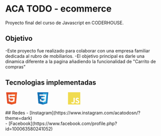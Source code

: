 # ACA TODO - ecommerce
Proyecto final del curso de Javascript en CODERHOUSE.
## Objetivo
-Este proyecto fue realizado para colaborar con una empresa familiar dedicada al rubro de mobiliarios.
-El objetivo principal es darle una dinamica diferente a la pagina añadiendo la funcionalidad de "Carrito de compras"
## Tecnologias implementadas
  <div>
    <img height="40" align="center" alt="HTML" height="30" width="40" src="https://raw.githubusercontent.com/devicons/devicon/master/icons/html5/html5-original.svg">
    &nbsp;&nbsp;&nbsp;&nbsp;&nbsp;&nbsp;&nbsp;&nbsp;&nbsp;&nbsp;&nbsp;&nbsp;&nbsp;
    <img height="40" align="center" alt="CSS" height="30" width="40" src="https://raw.githubusercontent.com/devicons/devicon/master/icons/css3/css3-original.svg">
    &nbsp;&nbsp;&nbsp;&nbsp;&nbsp;&nbsp;&nbsp;&nbsp;&nbsp;&nbsp;&nbsp;&nbsp;&nbsp;
    <img height="40" align="center" alt="Js" height="30" width="40" src="https://raw.githubusercontent.com/devicons/devicon/master/icons/javascript/javascript-plain.svg">
  </div>
  <br>
## Redes
- [Instagram](https://www.instagram.com/acatodosn/?theme=dark)<br>
- [Facebook](https://www.facebook.com/profile.php?id=100063580241052)
